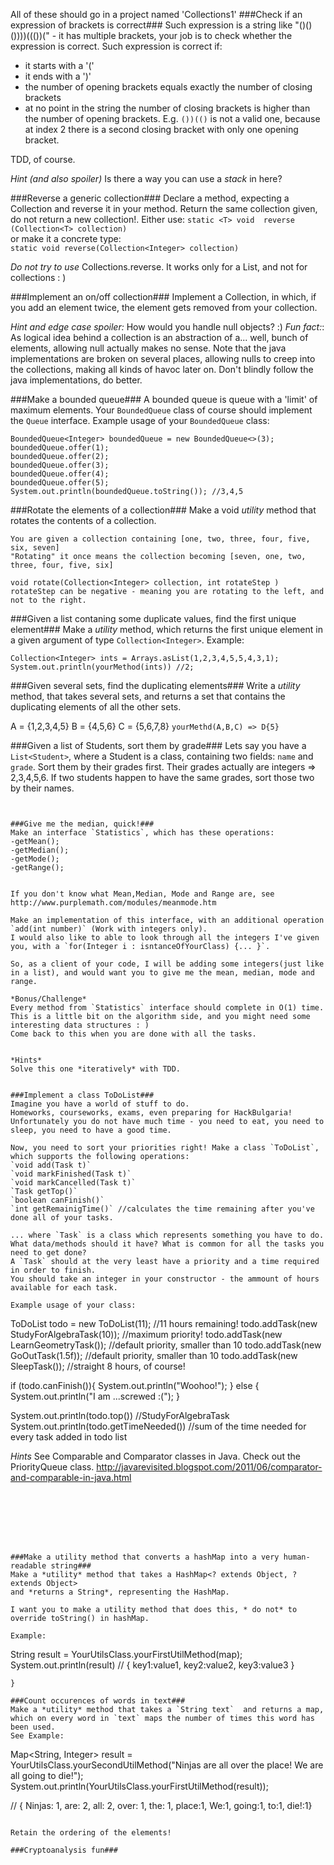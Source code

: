 All of these should go in a project named 'Collections1'
###Check if an expression of brackets is correct###
Such expression is a string like "()()())))((())(" - it has multiple brackets, your job is to check whether the expression is correct.
Such expression is correct if:
- it starts with a '('
- it ends with a ')'
- the number of opening brackets equals exactly the number of closing brackets
- at no point in the string the number of closing brackets is higher than the number of opening brackets. E.g. `())(()` is not a valid one, because at index 2 there is a second closing bracket with only one opening bracket. 

TDD, of course.

*Hint (and also spoiler)* 
Is there a way you can use a *stack* in here?
 
###Reverse a generic collection###
Declare a method, expecting a Collection and reverse it in your method. Return the same collection given, do not return a new collection!.
Either use:
`static <T> void  reverse (Collection<T> collection)`  
or make it a concrete type:  
`static void reverse(Collection<Integer> collection)`  

*Do not try to use* Collections.reverse. It works only for a List, and not for collections : )


###Implement an on/off collection###
Implement a Collection, in which, if you add an element twice, the element gets removed from your collection.

*Hint and edge case spoiler:* How would you handle null objects? :)
*Fun fact:*: As logical idea behind a collection is an abstraction of a... well, bunch of elements, allowing null actually makes no sense. 
Note that the java implementations are broken on several places, allowing nulls to creep into the collections, making all kinds of havoc later on. Don't blindly follow the java implementations, do better.
 

###Make a bounded queue###
A bounded queue is queue with a 'limit' of maximum elements.
Your `BoundedQueue` class of course should implement the `Queue` interface. 
Example usage of your `BoundedQueue` class:
```
BoundedQueue<Integer> boundedQueue = new BoundedQueue<>(3);
boundedQueue.offer(1);
boundedQueue.offer(2);
boundedQueue.offer(3);
boundedQueue.offer(4);
boundedQueue.offer(5);
System.out.println(boundedQueue.toString()); //3,4,5
```

###Rotate the elements of a collection###
Make a void *utility* method that rotates the contents of a collection. 
```
You are given a collection containing [one, two, three, four, five, six, seven]
"Rotating" it once means the collection becoming [seven, one, two, three, four, five, six]

void rotate(Collection<Integer> collection, int rotateStep )
rotateStep can be negative - meaning you are rotating to the left, and not to the right.
```
 

###Given a list contaning some duplicate values, find the first unique element###
Make a *utility* method, which returns the first unique element in a given argument of type `Collection<Integer>`.
Example:
```
Collection<Integer> ints = Arrays.asList(1,2,3,4,5,5,4,3,1);
System.out.println(yourMethod(ints)) //2;
```


###Given several sets, find the duplicating elements###
Write a *utility* method, that takes several sets, and returns a set that contains the duplicating elements of all the other sets.

A = {1,2,3,4,5}
B = {4,5,6}
C = {5,6,7,8}
`yourMethd(A,B,C) => D{5}`

###Given a list of Students, sort them by grade###
Lets say you have a `List<Student>`, where a Student is a class, containing two fields: `name` and `grade`.
Sort them by their grades first. Their grades actually are integers => 2,3,4,5,6. If two students happen to have the same grades, sort those two by their names.

```


###Give me the median, quick!###
Make an interface `Statistics`, which has these operations:
-getMean();
-getMedian();
-getMode();
-getRange();


If you don't know what Mean,Median, Mode and Range are, see http://www.purplemath.com/modules/meanmode.htm

Make an implementation of this interface, with an additional operation `add(int number)` (Work with integers only).
I would also like to able to look through all the integers I've given you, with a `for(Integer i : isntanceOfYourClass) {... }`.

So, as a client of your code, I will be adding some integers(just like in a list), and would want you to give me the mean, median, mode and range.

*Bonus/Challenge*  
Every method from `Statistics` interface should complete in O(1) time.   
This is a little bit on the algorithm side, and you might need some interesting data structures : )
Come back to this when you are done with all the tasks.


*Hints*  
Solve this one *iteratively* with TDD.


###Implement a class ToDoList###
Imagine you have a world of stuff to do.   
Homeworks, courseworks, exams, even preparing for HackBulgaria!  
Unfortunately you do not have much time - you need to eat, you need to sleep, you need to have a good time.  

Now, you need to sort your priorities right! Make a class `ToDoList`, which supports the following operations:
`void add(Task t)`
`void markFinished(Task t)`
`void markCancelled(Task t)`
`Task getTop()`
`boolean canFinish()`
`int getRemainigTime()` //calculates the time remaining after you've done all of your tasks.

... where `Task` is a class which represents something you have to do. What data/methods should it have? What is common for all the tasks you need to get done? 
A `Task` should at the very least have a priority and a time required in order to finish.
You should take an integer in your constructor - the ammount of hours available for each task.
 
Example usage of your class:
```
ToDoList todo = new ToDoList(11); //11 hours remaining!
todo.addTask(new StudyForAlgebraTask(10)); //maximum priority!
todo.addTask(new LearnGeometryTask()); //default priority, smaller than 10
todo.addTask(new GoOutTask(1.5f));  //default priority, smaller than 10
todo.addTask(new SleepTask()); //straight 8 hours, of course!

if (todo.canFinish()){
    System.out.println("Woohoo!");
} else {
    System.out.println("I am ...screwed :(");
}

System.out.println(todo.top()) //StudyForAlgebraTask
System.out.println(todo.getTimeNeeded()) //sum of the time needed for every task added in todo list

*Hints*
See Comparable and Comparator classes in Java. Check out the PriorityQueue class.
http://javarevisited.blogspot.com/2011/06/comparator-and-comparable-in-java.html

```







###Make a utility method that converts a hashMap into a very human-readable string###
Make a *utility* method that takes a HashMap<? extends Object, ? extends Object> 
and *returns a String*, representing the HashMap.

I want you to make a utility method that does this, * do not* to override toString() in hashMap.

Example:
```
String result = YourUtilsClass.yourFirstUtilMethod(map); 
System.out.println(result) // { key1:value1, key2:value2, key3:value3 } 
```
}

###Count occurences of words in text###
Make a *utility* method that takes a `String text`  and returns a map, which on every word in `text` maps the number of times this word has been used.
See Example:

```
Map<String, Integer> result = YourUtilsClass.yourSecondUtilMethod("Ninjas are all over the place! We are all going to die!");
System.out.println(YourUtilsClass.yourFirstUtilMethod(result));

// { Ninjas: 1, are: 2, all: 2, over: 1, the: 1, place:1, We:1, going:1, to:1, die!:1}
```

Retain the ordering of the elements! 

###Cryptoanalysis fun###

